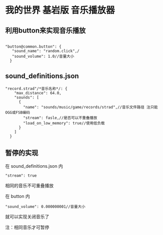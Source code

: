 # 我的世界 基岩版 音乐播放器

## 利用button来实现音乐播放
<pre><code class="language-bash"style="">
"button@common.button": {
   "sound_name": "random.click",/
   "sound_volume": 1.0//音量大小
  }<span class="token operator"></code></pre>
  
  ## sound_definitions.json
  
  <pre><code class="language-bash"style="">"record.strad"/*音乐名称*/: {
    "max_distance": 64.0,
    "sounds": [
      {
        "name": "sounds/music/game/records/strad",//音乐文件路径 注只能OGG或FSB编码
        "stream": fasle,//是否可以不重叠播放
        "load_on_low_memory": true//使用低负载
      }
    ]
  }<span class="token operator"></code></pre>
  
  ## 暂停的实现
  
  在 sound_definitions.json 内
  <pre><code class="language-bash"style="">"stream": true<span class="token operator"></code></pre>
  相同的音乐不可重叠播放
   
  在 button 内
  
  <pre><code class="language-bash"style="">"sound_volume": 0.000000001//音量大小</code></pre>
  就可以实现关闭音乐了 
  
  注：相同音乐才可暂停
